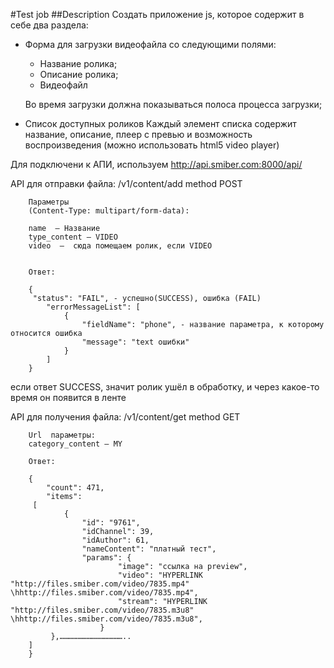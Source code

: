 #Test job
##Description
Создать приложение js, которое содержит в себе два раздела:
- Форма для загрузки видеофайла со следующими полями:
  - Название ролика;
  - Описание ролика;
  - Видеофайл
  
  Во время загрузки должна показываться полоса процесса загрузки;

- Список доступных роликов
	Каждый элемент списка содержит название, описание, плеер с превью и 	возможность воспроизведения (можно использовать html5 video player)

Для подключени к АПИ, используем http://api.smiber.com:8000/api/

API для отправки файла: /v1/content/add             method POST
```
	Параметры
	(Content-Type: multipart/form-data):

	name  – Название
	type_content – VIDEO
	video  –  сюда помещаем ролик, если VIDEO


	Ответ:

	{
   	 "status": "FAIL", - успешно(SUCCESS), ошибка (FAIL)
    	"errorMessageList": [
        	{
            	"fieldName": "phone", - название параметра, к которому относится ошибка
            	"message": "text ошибки" 
        	}
    	]
	}
```

если ответ SUCCESS, значит ролик ушёл в обработку, и через какое-то время он появится в ленте

API для получения файла: /v1/content/get             method GET

```
	Url  параметры:
	category_content – MY

	Ответ:

	{
    	"count": 471,
    	"items":
	 [
        	{
            	"id": "9761",
            	"idChannel": 39,
            	"idAuthor": 61,
            	"nameContent": "платный тест",
            	"params": {
                		"image": "ссылка на preview",
                		"video": "HYPERLINK "http://files.smiber.com/video/7835.mp4" \hhttp://files.smiber.com/video/7835.mp4",
                		"stream": "HYPERLINK "http://files.smiber.com/video/7835.m3u8" \hhttp://files.smiber.com/video/7835.m3u8",
            		}
       	 },……………………………………..
	]
	}
	
```
